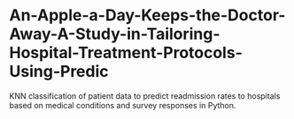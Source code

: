 # An-Apple-a-Day-Keeps-the-Doctor-Away-A-Study-in-Tailoring-Hospital-Treatment-Protocols-Using-Predic
KNN classification of patient data to predict readmission rates to hospitals based on medical conditions and survey responses in Python.

